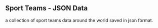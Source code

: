 ## Sport Teams - JSON Data

a collection of sport teams data around the world saved in json format.

